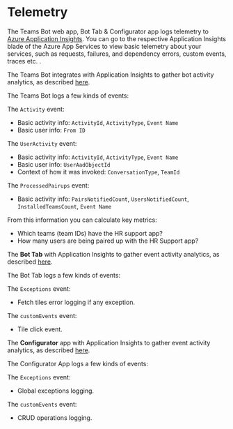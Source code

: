 # Telemetry

The Teams Bot web app, Bot Tab & Configurator app logs telemetry to  [Azure Application Insights](https://azure.microsoft.com/en-us/services/monitor/). You can go to the respective Application Insights blade of the Azure App Services to view basic telemetry about your services, such as requests, failures, and dependency errors, custom events, traces etc. .

The Teams Bot integrates with Application Insights to gather bot activity analytics, as described  [here](https://blog.botframework.com/2019/03/21/bot-analytics-behind-the-scenes/).

The Teams Bot logs a few kinds of events:

The  `Activity`  event:

-   Basic activity info:  `ActivityId`,  `ActivityType`,  `Event Name`
-   Basic user info:  `From ID`

The  `UserActivity`  event:

-   Basic activity info:  `ActivityId`,  `ActivityType`,  `Event Name`
-   Basic user info:  `UserAadObjectId`
-   Context of how it was invoked:  `ConversationType`,  `TeamId`

The  `ProcessedPairups`  event:

-   Basic activity info:  `PairsNotifiedCount`,  `UsersNotifiedCount`,  `InstalledTeamsCount`,  `Event Name`

From this information you can calculate key metrics:

-   Which teams (team IDs) have the HR support app?
-   How many users are being paired up with the HR Support app?

The **Bot Tab** with Application Insights to gather event activity analytics, as described  [here]((https://docs.microsoft.com/en-us/azure/azure-monitor/app/app-insights-overview)).

The Bot Tab  logs a few kinds of events:

The  `Exceptions`  event:
- Fetch tiles error logging if any exception.

The  `customEvents`  event:
- Tile click event.

The **Configurator** app with Application Insights to gather event activity analytics, as described  [here]((https://docs.microsoft.com/en-us/azure/azure-monitor/app/app-insights-overview)).

The Configurator App logs a few kinds of events:

The  `Exceptions`  event:
- Global exceptions logging.

The  `customEvents`  event:
- CRUD operations logging.


